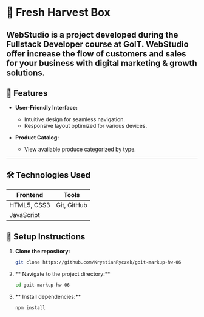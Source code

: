# 🥬 Fresh Harvest Box

WebStudio is a project developed during the Fullstack Developer course at GoIT.
WebStudio offer increase the flow of customers and sales for your business with digital marketing & growth solutions.
---

## 🌟 Features

- **User-Friendly Interface:**
  - Intuitive design for seamless navigation.
  - Responsive layout optimized for various devices.

- **Product Catalog:**
  - View available produce categorized by type.

---

## 🛠️ Technologies Used

| Frontend      | Tools        |
|---------------|--------------|
| HTML5, CSS3   | Git, GitHub  |
| JavaScript    |              |


## 🚀 Setup Instructions

1. **Clone the repository:**
   ```bash
   git clone https://github.com/KrystianRyczek/goit-markup-hw-06
2. ** Navigate to the project directory:**
   ```bash
   cd goit-markup-hw-06
3. ** Install dependencies:**
   ```bash
   npm install
